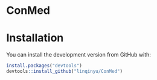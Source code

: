 # ConMed
# Installation
You can install the development version from GitHub with:

```r
install.packages("devtools")
devtools::install_github("linqinyu/ConMed")
```
